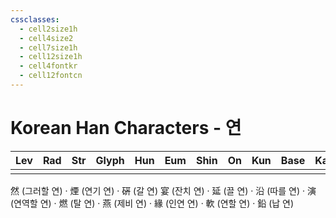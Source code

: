 ```yaml
---
cssclasses:
  - cell2size1h
  - cell4size2
  - cell7size1h
  - cell12size1h
  - cell4fontkr
  - cell12fontcn
---
```


# Korean Han Characters - 연

| Lev | Rad | Str | Glyph | Hun | Eum | Shin | On  | Kun | Base | Kana | Simp | Man | Can | Viet |
| :-: | :-: | :-: | :---: | :-: | :-: | :--: | :-: | :-: | :--: | :--: | :--: | :-: | :-: | :--: |
|     |     |     |       |     |     |      |     |     |      |      |      |     |     |      |
然 (그러할 연) · 煙 (연기 연) · 硏 (갈 연)
宴 (잔치 연) · 延 (끌 연) · 沿 (따를 연) · 演 (연역할 연) · 燃 (탈 연) · 燕 (제비 연) · 緣 (인연 연) · 軟 (연할 연) · 鉛 (납 연)